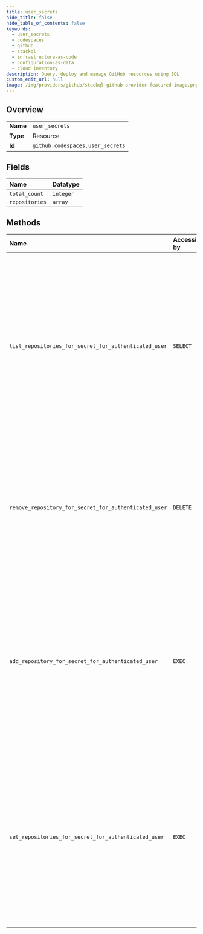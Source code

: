 ```yaml
---
title: user_secrets
hide_title: false
hide_table_of_contents: false
keywords:
  - user_secrets
  - codespaces
  - github    
  - stackql
  - infrastructure-as-code
  - configuration-as-data
  - cloud inventory
description: Query, deploy and manage GitHub resources using SQL
custom_edit_url: null
image: /img/providers/github/stackql-github-provider-featured-image.png
---
```

  
    

## Overview
<table><tbody>
<tr><td><b>Name</b></td><td><code>user_secrets</code></td></tr>
<tr><td><b>Type</b></td><td>Resource</td></tr>
<tr><td><b>Id</b></td><td><code>github.codespaces.user_secrets</code></td></tr>
</tbody></table>

## Fields
| Name | Datatype |
|:-----|:---------|
| `total_count` | `integer` |
| `repositories` | `array` |
## Methods
| Name | Accessible by | Required Params | Description |
|:-----|:--------------|:----------------|:------------|
| `list_repositories_for_secret_for_authenticated_user` | `SELECT` | `secret_name` | List the repositories that have been granted the ability to use a user's codespace secret.<br /><br />You must authenticate using an access token with the `codespace` or `codespace:secrets` scope to use this endpoint. User must have Codespaces access to use this endpoint.<br /><br />GitHub Apps must have read access to the `codespaces_user_secrets` user permission and write access to the `codespaces_secrets` repository permission on all referenced repositories to use this endpoint. |
| `remove_repository_for_secret_for_authenticated_user` | `DELETE` | `repository_id, secret_name` | Removes a repository from the selected repositories for a user's codespace secret.<br />You must authenticate using an access token with the `codespace` or `codespace:secrets` scope to use this endpoint. User must have Codespaces access to use this endpoint.<br />GitHub Apps must have write access to the `codespaces_user_secrets` user permission to use this endpoint. |
| `add_repository_for_secret_for_authenticated_user` | `EXEC` | `repository_id, secret_name` | Adds a repository to the selected repositories for a user's codespace secret.<br />You must authenticate using an access token with the `codespace` or `codespace:secrets` scope to use this endpoint. User must have Codespaces access to use this endpoint.<br />GitHub Apps must have write access to the `codespaces_user_secrets` user permission and write access to the `codespaces_secrets` repository permission on the referenced repository to use this endpoint. |
| `set_repositories_for_secret_for_authenticated_user` | `EXEC` | `secret_name, data__selected_repository_ids` | Select the repositories that will use a user's codespace secret.<br /><br />You must authenticate using an access token with the `codespace` or `codespace:secrets` scope to use this endpoint. User must have Codespaces access to use this endpoint.<br /><br />GitHub Apps must have write access to the `codespaces_user_secrets` user permission and write access to the `codespaces_secrets` repository permission on all referenced repositories to use this endpoint. |
